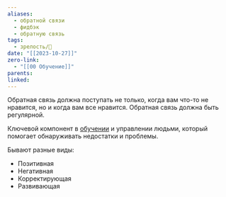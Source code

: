 ```yaml
---
aliases:
  - обратной связи
  - фидбэк
  - обратную связь
tags:
  - зрелость/🌱
date: "[[2023-10-27]]"
zero-link:
  - "[[00 Обучение]]"
parents: 
linked:
---
```

Обратная связь должна поступать не только, когда вам что-то не нравится, но и когда вам все нравится. Обратная связь должна быть регулярной.

Ключевой компонент в [обучении](Обучение.md) и управлении людьми, который помогает обнаруживать недостатки и проблемы.

Бывают разные виды:
- Позитивная
- Негативная
- Корректирующая
- Развивающая

